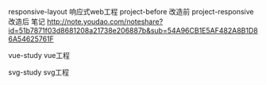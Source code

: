 ﻿responsive-layout 
响应式web工程
project-before 改造前
project-responsive 改造后
笔记 http://note.youdao.com/noteshare?id=51b7871f03d8681208a21738e206887b&sub=54A96CB1E5AF482A8B1D86A54625761F

vue-study
vue工程

svg-study
svg工程
